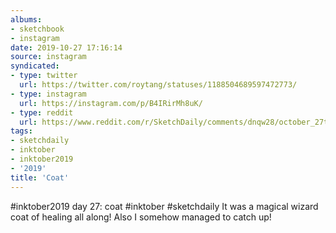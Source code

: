 ```yaml
---
albums:
- sketchbook
- instagram
date: 2019-10-27 17:16:14
source: instagram
syndicated:
- type: twitter
  url: https://twitter.com/roytang/statuses/1188504689597472773/
- type: instagram
  url: https://instagram.com/p/B4IRirMh8uK/
- type: reddit
  url: https://www.reddit.com/r/SketchDaily/comments/dnqw28/october_27th_inspector_gadget/f5gq2cb/
tags:
- sketchdaily
- inktober
- inktober2019
- '2019'
title: 'Coat'
---
```


#inktober2019 day 27: coat #inktober #sketchdaily It was a magical wizard coat of healing all along! Also I somehow managed to catch up!